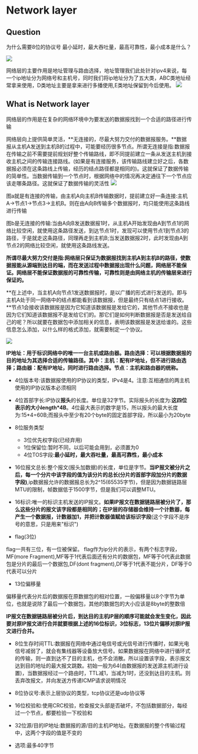# Network layer

## Question


为什么需要8位的协议号
最小延时，最大吞吐量，最高可靠性，最小成本是什么？

![](https://img-blog.csdnimg.cn/20200421205540812.png?x-oss-process=image/watermark,type_ZmFuZ3poZW5naGVpdGk,shadow_10,text_aHR0cHM6Ly9ibG9nLmNzZG4ubmV0L1RoaW5QaWthY2h1,size_16,color_FFFFFF,t_70)

  网络层的主要作用是地址管理与路由选择，地址管理我们此处针对ipv4来说，每一个ip地址分为网络号和主机号，同时我们将ip地址分为了五大类，ABC类地址经常拿来使用，D类地址主要是拿来进行多播使用,E类地址保留到今后使用。
![](https://img-blog.csdnimg.cn/20200816111655578.png?x-oss-process=image/watermark,type_ZmFuZ3poZW5naGVpdGk,shadow_10,text_aHR0cHM6Ly9ibG9nLmNzZG4ubmV0L3dlaXhpbl80MzY5MDc5NQ==,size_16,color_FFFFFF,t_70#pic_center )


## What is Network layer

网络层的作用是在复杂的网络环境中为要发送的数据报找到一个合适的路径进行传输

网络层向上提供简单灵活，**无连接的，尽最大努力交付的数据报服务。**数据报从主机A发送到主机B的过程中，可能要经历很多节点。所谓无连接是指:数据报在传输之前不需要提前规划好整个传输路线，即不同提前建立一条从发送主机到接收主机之间的传输连接路线。(如果是有连接服务，该传输路线建立好之后，各数据报必须在这条路线上传输，经历的结点路径都是相同的)。这就保证了数据传输的简单性。当数据传输到一个节点时，根据网络中的情况再决定通往下一个节点应该走哪条路径。这就保证了数据传输的灵活性
![](https://img-blog.csdn.net/20180602102705742)

图a就是有连接的传输，由主机A向主机B传输数据时，提前建立好一条连接:主机A->节点1->节点3->主机B。则在由A向B传输多个数据报时，均只能使用这条路线进行传输

图b是无连接的传输:当由A向B发送数据报1时，从主机A开始发现由A到节点1的网络比较空闲，就使用这条路径发送，到达节点1时，发现可以使用节点1到节点3的路径，于是就走这条路径，同理再走到主机B;当发送数据报2时，此时发现由A到节点2的网络比较空闲，就使用这条路线发送。

**所谓尽最大努力交付是指:网络层只保证为数据报找到主机A到主机B的路径，使数据报能从源端到达目的端，而在发送过程中数据报出现什么问题，网络层不能保证。网络层不能保证数据报的可靠性传输，可靠性则是由网络主机的传输层来进行保证的。**

**在上述中，当主机A向节点1发送数据报时，是以广播的形式进行发送的。即与主机A处于同一网络中的结点都能看到该数据报，但是最终只有结点1进行接收。**节点1会接收该数据报是因为它知道该数据报是发给它的，其他节点不接收也是因为它们知道该数据报不是发给它们的。那它们是如何判断数据报是否是发送给自己的呢？所以就要在数据包中添加相关的信息，表明该数据报是发送给谁的。这些信息怎么添加，以什么样的格式添加，就需要制定一个协议。


![](https://img-blog.csdn.net/20180602110331176)

**IP地址：用于标识网络中的唯一一台主机或路由器。路由选择：可以根据数据报的目的地址为其选择合适的传输路径。其中：主机：配有IP地址，但不进行路由选择；路由器：配有IP地址，同时进行路由选择。节点：主机和路由器的统称。**

+ 4位版本号:该数据报使用的IP协议的类型，IPv4是4。注意:互相通信的两主机使用的IP协议版本必须相同
+  4位首部字长:IP协议**报头**的长度。单位是32字节。实际报头的长度为:**这四位表示的大小length*4B**。4位最大表示的数字是15，所以报头的最大长度为:15*4=60B;而报头中至少有20个byte的固定首部字段，所以最小为20byte
+  8位服务类型
      + 3位优先权字段(已经弃用)
      + 1位保留位:暂时不同，以后可能会用到，必须置为0
      + 4位TOS字段:**最小延时，最大吞吐量，最高可靠性，最小成本**
+ 16位报文总长:整个报文(报头加数据)的长度，单位是字节。**当IP报文被分片之后，每一个分片中该字段的值为该分片的总长(分片的首部字段加分片的数据字段)**,ip数据报允许的数据报总长为2^15(65535字节)，但是因为数据链路层MTU的限制，帧数据低于1500字节，但是我们可以调整MTU。
+ 16标识:唯一的标识主机发送的IP报文。**如果IP报文在数据链路层被分片了，那么这些分片的报文该字段都是相同的；在IP层的存储器会维持一个计数器，每产生一个数据报，计数器加1，并把计数器值赋给该标识字段**(这个字段不是序号的意思，只是用来"标识")

+ flag(3位)

flag一共有三位，有一位被保留。
flag作为ip分片的表示，有两个标志字段，MF(more Fragment),MF等于1代表后面还有分片的数据包，MF等于0代表此数据包是分片的最后一个数据包,DF(dont fragment),DF等于1代表不能分片，DF等于0代表可以分片



+ 13位偏移量

偏移量代表分片后的数据报在原数据包的相对位置，一般偏移量以8个字节为单位，也就是说除了最后一个数据包，其他的数据包的大小应该是8byte的整数倍


 **IP报文在数据链路层被分片后，到达目的主机IP层的顺序可能就会发生变化，因此要对原IP报文进行合并就要根据上述的16位标识，3位标志，13位片偏移对原IP报文进行合并。**

+ 8位生存时间TTL:数据报在网络中通过电信号或光信号进行传播时，如果光电信号减弱了，就会有集线器等设备放大信号。如果数据报在网络中进行循环式的传输，则一直到达不了目的主机，也不会消散。所以设置该字段，表示报文达到目的地址的最大报文跳数。初始一般为64(由数据报的发送源主机进行设置)，当数据报经过一个路由时，TTL减1，当减为1时，还没到达目的主机。则丢弃改报文，并向发送方传递ICMP请求说明情况

+ 8位协议号:表示上层协议的类型，tcp协议还是udp协议等
+ 16位校验和:使用CRC校验，检查报文头部是否破坏，不包括数据部分，每经过一个节点，都要检验一下校验和
+ 32位源/目的IP地址:数据报的源/目的主机IP地址。在数据报的整个传输过程中，这两个字段的值是不变的
+ 选项:最多40字节